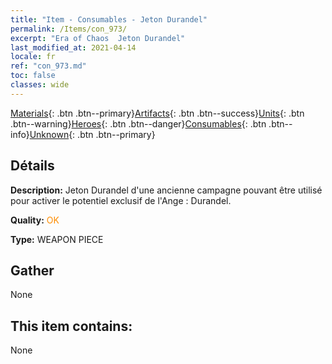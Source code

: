 ```yaml
---
title: "Item - Consumables - Jeton Durandel"
permalink: /Items/con_973/
excerpt: "Era of Chaos  Jeton Durandel"
last_modified_at: 2021-04-14
locale: fr
ref: "con_973.md"
toc: false
classes: wide
---
```

 [Materials](/fr/Items/){: .btn .btn--primary}[Artifacts](/fr/Items/Artifacts/){: .btn .btn--success}[Units](/fr/Items/Units/){: .btn .btn--warning}[Heroes](/fr/Items/Heroes/){: .btn .btn--danger}[Consumables](/fr/Items/Consumables/){: .btn .btn--info}[Unknown](/fr/Items/Unknown/){: .btn .btn--primary}

## Détails
 **Description:** Jeton Durandel d'une ancienne campagne pouvant être utilisé pour activer le potentiel exclusif de l'Ange : Durandel.

 **Quality:** <span style="color: #FF8C00">OK</span>

 **Type:** WEAPON PIECE

## Gather

  None

## This item contains:

  None

